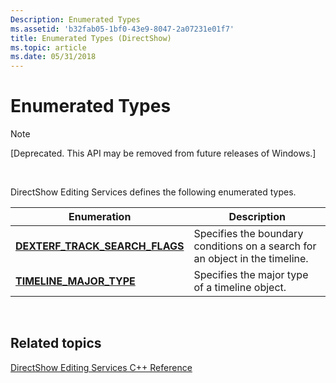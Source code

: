 ```yaml
---
Description: Enumerated Types
ms.assetid: 'b32fab05-1bf0-43e9-8047-2a07231e01f7'
title: Enumerated Types (DirectShow)
ms.topic: article
ms.date: 05/31/2018
---
```


# Enumerated Types

> [!Note]  
> \[Deprecated. This API may be removed from future releases of Windows.\]

 

DirectShow Editing Services defines the following enumerated types.



| Enumeration                                                         | Description                                                                  |
|---------------------------------------------------------------------|------------------------------------------------------------------------------|
| [**DEXTERF\_TRACK\_SEARCH\_FLAGS**](dexterf-track-search-flags.md) | Specifies the boundary conditions on a search for an object in the timeline. |
| [**TIMELINE\_MAJOR\_TYPE**](timeline-major-type.md)                | Specifies the major type of a timeline object.                               |



 

## Related topics

<dl> <dt>

[DirectShow Editing Services C++ Reference](directshow-editing-services-c---reference.md)
</dt> </dl>

 

 




